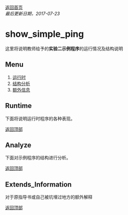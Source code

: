 ﻿[返回首页](https://rushftk.github.io/SLT_ToolsKit/index_chs)  
_最后更新日期，2017-07-23_  
# show_simple_ping  
这里将说明教师给予的**实验二示例程序**的运行情况及结构说明  
## Menu  
1. [运行时](#runtime)  
2. [结构分析](#analyze)  
3. [额外信息](#extends_information)  
## Runtime  
下面将说明运行时程序的各种表现。  

[返回顶部][Go_Back_Top]  

## Analyze  
下面对示例程序的结构进行分析。  

[返回顶部][Go_Back_Top]  

## Extends_Information  
对于原指导书或自己被坑埋过地方的额外解释  

[返回顶部][Go_Back_Top]  



[Go_Back_Top]:#show_simple_ping